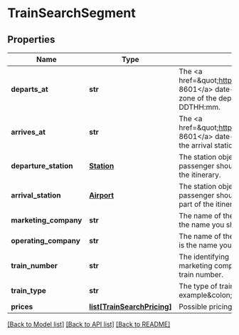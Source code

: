 # TrainSearchSegment

## Properties
Name | Type | Description | Notes
------------ | ------------- | ------------- | -------------
**departs_at** | **str** | The &lt;a href&#x3D;\&quot;https://en.wikipedia.org/wiki/ISO_8601\&quot;&gt;ISO 8601&lt;/a&gt; date-time of the train&#39;s departure in the local time zone of the departure station, in the format YYYY-MM-DDTHH:mm. | 
**arrives_at** | **str** | The &lt;a href&#x3D;\&quot;https://en.wikipedia.org/wiki/ISO_8601\&quot;&gt;ISO 8601&lt;/a&gt; date-time of the train&#39;s arrival in the local time zone of the arrival station, in the format YYYY-MM-DDTHH:mm. | 
**departure_station** | [**Station**](Station.md) | The station object representing the station at which the passenger should board this train in order to complete this part of the itinerary. | 
**arrival_station** | [**Airport**](Airport.md) | The station object representing the station at which the passenger should disembark this train in order to complete this part of the itinerary. | 
**marketing_company** | **str** | The name of the train company selling this train journey. This is the name you should see printed on your ticket. | 
**operating_company** | **str** | The name of the train company operating this train journey. This is the name you should see written on the train. | 
**train_number** | **str** | The identifying number of this train service. Usually the marketing company will only operate on train per day with this train number. | 
**train_type** | **str** | The type of train that you may expect for this journey. For example&amp;colon; InterCity, Regional... | [optional] 
**prices** | [**list[TrainSearchPricing]**](TrainSearchPricing.md) | Possible pricing for this train journey. | 

[[Back to Model list]](../README.md#documentation-for-models) [[Back to API list]](../README.md#documentation-for-api-endpoints) [[Back to README]](../README.md)


